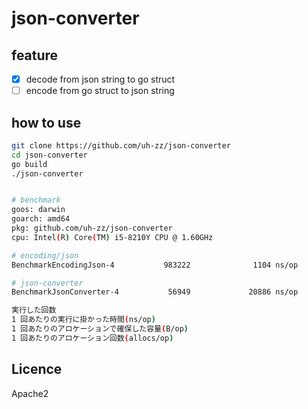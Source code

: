 # json-converter

## feature

- [x] decode from json string to go struct
- [ ] encode from go struct to json string

## how to use

```bash
git clone https://github.com/uh-zz/json-converter
cd json-converter
go build
./json-converter


# benchmark
goos: darwin
goarch: amd64
pkg: github.com/uh-zz/json-converter
cpu: Intel(R) Core(TM) i5-8210Y CPU @ 1.60GHz

# encoding/json
BenchmarkEncodingJson-4           983222              1104 ns/op             264 B/op          6 allocs/op

# json-converter
BenchmarkJsonConverter-4           56949             20886 ns/op           13258 B/op        185 allocs/op

実行した回数
1 回あたりの実行に掛かった時間(ns/op)
1 回あたりのアロケーションで確保した容量(B/op)
1 回あたりのアロケーション回数(allocs/op)

```

## Licence

Apache2
